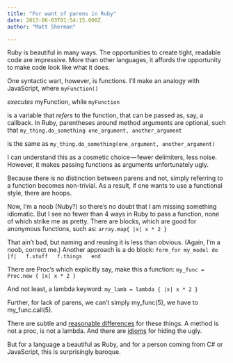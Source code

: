 ```yaml
---
title: "For want of parens in Ruby"
date: 2013-06-03T01:54:15.000Z
author: "Matt Sherman"

---
```


Ruby is beautiful in many ways. The opportunities to create tight, readable code are impressive. More than other languages, it affords the opportunity to make code look like what it does.

One syntactic wart, however, is functions. I’ll make an analogy with JavaScript, where
`myFunction()`

_executes_ myFunction, while
`myFunction`

is a variable that _refers_ to the function, that can be passed as, say, a callback. In Ruby, parentheses around method arguments are optional, such that
`my_thing.do_something one_argument, another_argument`

is the same as
`my_thing.do_something(one_argument, another_argument)`

I can understand this as a cosmetic choice — fewer delimiters, less noise. However, it makes passing functions as arguments unfortunately ugly.

Because there is no distinction between parens and not, simply referring to a function becomes non-trivial. As a result, if one wants to use a functional style, there are hoops.

Now, I’m a noob (Nuby?) so there’s no doubt that I am missing something idiomatic. But I see no fewer than 4 ways in Ruby to pass a function, none of which strike me as pretty. There are blocks, which are good for anonymous functions, such as:
`array.map{ |x| x * 2 }`

That ain’t bad, but naming and reusing it is less than obvious. (Again, I’m a noob, correct me.) Another approach is a do block:
`form_for my_model do |f|  
 f.stuff  
 f.things  
end`

There are Proc’s which explicitly say, make this a function:
`my_func = Proc.new { |x| x * 2 }`

And not least, a lambda keyword:
`my_lamb = lambda { |x| x * 2 }`

Further, for lack of parens, we can’t simply my_func(5), we have to my_func.call(5).

There are subtle and [reasonable differences](http://www.robertsosinski.com/2008/12/21/understanding-ruby-blocks-procs-and-lambdas/) for these things. A method is not a proc, is not a lambda. And there are [idioms](http://ruby-doc.org/core-2.0/Proc.html) for hiding the ugly.

But for a language a beautiful as Ruby, and for a person coming from C# or JavaScript, this is surprisingly baroque.
